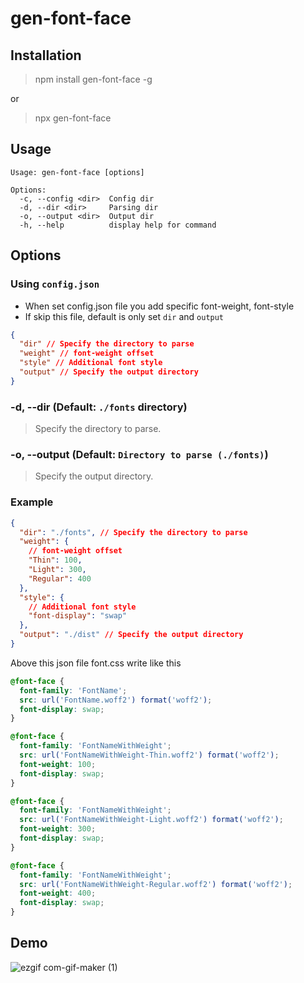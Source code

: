 # gen-font-face

## Installation

> npm install gen-font-face -g

or

> npx gen-font-face

## Usage

```
Usage: gen-font-face [options]

Options:
  -c, --config <dir>  Config dir
  -d, --dir <dir>     Parsing dir
  -o, --output <dir>  Output dir
  -h, --help          display help for command
```

## Options

### Using `config.json`

- When set config.json file you add specific font-weight, font-style
- If skip this file, default is only set `dir` and `output`

```json
{
  "dir" // Specify the directory to parse
  "weight" // font-weight offset
  "style" // Additional font style
  "output" // Specify the output directory
}
```

### -d, --dir (Default: `./fonts` directory)

> Specify the directory to parse.

### -o, --output (Default: `Directory to parse (./fonts)`)

> Specify the output directory.

### Example

```json
{
  "dir": "./fonts", // Specify the directory to parse
  "weight": {
    // font-weight offset
    "Thin": 100,
    "Light": 300,
    "Regular": 400
  },
  "style": {
    // Additional font style
    "font-display": "swap"
  },
  "output": "./dist" // Specify the output directory
}
```

Above this json file font.css write like this

```css
@font-face {
  font-family: 'FontName';
  src: url('FontName.woff2') format('woff2');
  font-display: swap;
}

@font-face {
  font-family: 'FontNameWithWeight';
  src: url('FontNameWithWeight-Thin.woff2') format('woff2');
  font-weight: 100;
  font-display: swap;
}

@font-face {
  font-family: 'FontNameWithWeight';
  src: url('FontNameWithWeight-Light.woff2') format('woff2');
  font-weight: 300;
  font-display: swap;
}

@font-face {
  font-family: 'FontNameWithWeight';
  src: url('FontNameWithWeight-Regular.woff2') format('woff2');
  font-weight: 400;
  font-display: swap;
}
```

## Demo

![ezgif com-gif-maker (1)](https://user-images.githubusercontent.com/22593217/145664735-6db9328c-8760-4fa7-8187-76c58b6aac31.gif)
